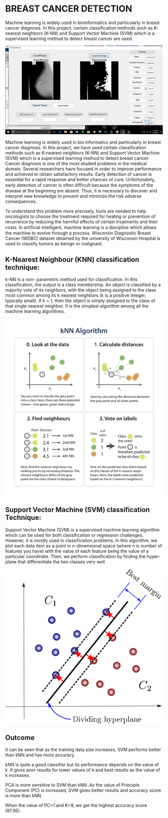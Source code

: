 # BREAST CANCER DETECTION

Machine learning is widely used in bioinformatics and particularly in breast cancer diagnosis. In this project, certain classification methods such as K-nearest neighbors (K-NN) and Support Vector Machine (SVM) which is a supervised learning method to detect breast cancer are used.

![](https://raw.githubusercontent.com/Mohitkr95/Breast-Cancer-Detection-using-ML/master/Images/maxresdefault.jpg)

Machine learning is widely used in bio informatics and particularly in breast cancer diagnosis. In this project, we have used certain classification methods such as K-nearest neighbors (K-NN) and Support Vector Machine (SVM) which is a supervised learning method to detect breast cancer. Cancer diagnosis is one of the most studied problems in the medical domain. Several researchers have focused in order to improve performance and achieved to obtain satisfactory results. Early detection of cancer is essential for a rapid response and better chances of cure. Unfortunately, early detection of cancer is often difﬁcult because the symptoms of the disease at the beginning are absent. Thus, it is necessary to discover and interpret new knowledge to prevent and minimize the risk adverse consequences.

To understand this problem more precisely, tools are needed to help oncologists to choose the treatment required for healing or prevention of recurrence by reducing the harmful effects of certain treatments and their costs. In artiﬁcial intelligent, machine learning is a discipline which allows the machine to evolve through a process. Wisconsin Diagnostic Breast Cancer (WDBC) dataset obtained by the university of Wisconsin Hospital is used to classify tumors as benign or malignant.

## K-Nearest Neighbour (KNN) classification technique:

k-NN is a non- parametric method used for classification. In this classification, the output is a class membership. An object is classified by a majority vote of its neighbors, with the object being assigned to the class most common among its k nearest neighbors (k is a positive integer, typically small). If k = 1, then the object is simply assigned to the class of that single nearest neighbor. It is the simplest algorithm among all the machine learning algorithms.

![](https://raw.githubusercontent.com/Mohitkr95/Breast-Cancer-Detection-using-ML/master/Images/knn2.jpg)

## Support Vector Machine (SVM) classification Technique:

Support Vector Machine (SVM) is a supervised machine learning algorithm which can be used for both classification or regression challenges. However, it is mostly used in classification problems. In this algorithm, we plot each data item as a point in n-dimensional space (where n is number of features you have) with the value of each feature being the value of a particular coordinate. Then, we perform classification by finding the hyper-plane that differentiate the two classes very well

![](https://raw.githubusercontent.com/Mohitkr95/Breast-Cancer-Detection-using-ML/master/Images/1_6U9NrruycDBsPOyivpn8UQ.png)

## Outcome

It can be seen that as the training data size increases, SVM performs better than kNN and has more accuracy.

kNN is quite a good classifier but its performance depends on the value of k. It gives poor results for lower values of k and best results as the value of k increases.

PCA is more sensitive to SVM than kNN .As the value of Principle Component (PC) is increased, SVM gives better results and accuracy score is more than kNN.

When the value of PC=1 and K=9, we get the highest accuracy score (97.95).
